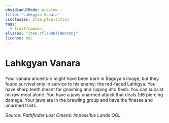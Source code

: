 ```yaml
---
obsidianUIMode: preview
title: "Lahkgyan Vanara"
cssclasses: pf2e,pf2e-action
tags:
  - trait/common
aliases: "Item.rflsURBTTWUnY0Kj"
license: OGL
---
```

# Lahkgyan Vanara

### 






Your vanara ancestors might have been born in Ragdya's image, but they found survival only in service to his enemy: the red-faced Lahkgya. You have sharp teeth meant for gnashing and ripping into flesh. You can subsist on raw meat alone. You have a jaws unarmed attack that deals 1d6 piercing damage. Your jaws are in the brawling group and have the finesse and unarmed traits.

*Source: Pathfinder Lost Omens: Impossible Lands*
*OGL*